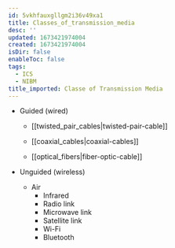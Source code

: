 ```yaml
---
id: 5vkhfauxgllgm2i36v49xa1
title: Classes_of_transmission_media
desc: ''
updated: 1673421974004
created: 1673421974004
isDir: false
enableToc: false
tags:
  - ICS
  - NIBM
title_imported: Classe of Transmission Media
---
```


-   Guided (wired)

    -   [[twisted_pair_cables|twisted-pair-cable]]

    -   [[coaxial_cables|coaxial-cables]]

    -   [[optical_fibers|fiber-optic-cable]]

-   Unguided (wireless)

    -   Air
	    - Infrared 
	    - Radio link 
	    - Microwave link
	    - Satellite link
	    - Wi-Fi 
	    - Bluetooth 
